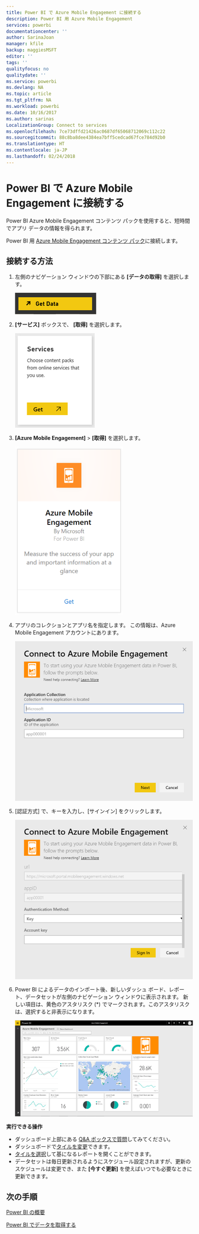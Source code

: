 ```yaml
---
title: Power BI で Azure Mobile Engagement に接続する
description: Power BI 用 Azure Mobile Engagement
services: powerbi
documentationcenter: ''
author: SarinaJoan
manager: kfile
backup: maggiesMSFT
editor: ''
tags: ''
qualityfocus: no
qualitydate: ''
ms.service: powerbi
ms.devlang: NA
ms.topic: article
ms.tgt_pltfrm: NA
ms.workload: powerbi
ms.date: 10/16/2017
ms.author: sarinas
LocalizationGroup: Connect to services
ms.openlocfilehash: 7ce73dffd21426ac0687df65068712069c112c22
ms.sourcegitcommit: 88c8ba8dee4384ea7bff5cedcad67fce784d92b0
ms.translationtype: HT
ms.contentlocale: ja-JP
ms.lasthandoff: 02/24/2018
---
```

# <a name="connect-to-azure-mobile-engagement-with-power-bi"></a>Power BI で Azure Mobile Engagement に接続する
Power BI Azure Mobile Engagement コンテンツ パックを使用すると、短時間でアプリ データの情報を得られます。

Power BI 用 [Azure Mobile Engagement コンテンツ パック](https://app.powerbi.com/groups/me/getdata/services/azme)に接続します。

## <a name="how-to-connect"></a>接続する方法
1. 左側のナビゲーション ウィンドウの下部にある **[データの取得]** を選択します。
   
    ![](media/service-connect-to-azure-mobile/getdata.png)
2. **[サービス]** ボックスで、 **[取得]** を選択します。
   
    ![](media/service-connect-to-azure-mobile/services.png)
3. **[Azure Mobile Engagement]** \> **[取得]** を選択します。
   
    ![](media/service-connect-to-azure-mobile/azme.png) 
4. アプリのコレクションとアプリ名を指定します。 この情報は、Azure Mobile Engagement アカウントにあります。
   
    ![](media/service-connect-to-azure-mobile/parameters.png) 
5. [認証方式] で、キーを入力し、[サインイン] をクリックします。
   
    ![](media/service-connect-to-azure-mobile/creds.png)
6. Power BI によるデータのインポート後、新しいダッシュ ボード、レポート、データセットが左側のナビゲーション ウィンドウに表示されます。 新しい項目は、黄色のアスタリスク (\*) でマークされます。このアスタリスクは、選択すると非表示になります。
   
    ![](media/service-connect-to-azure-mobile/dashboard.png)

 **実行できる操作**

* ダッシュボード上部にある [Q&A ボックスで質問](power-bi-q-and-a.md)してみてください。
* ダッシュボードで[タイルを変更](service-dashboard-edit-tile.md)できます。
* [タイルを選択](service-dashboard-tiles.md)して基になるレポートを開くことができます。
* データセットは毎日更新されるようにスケジュール設定されますが、更新のスケジュールは変更でき、また **[今すぐ更新]** を使えばいつでも必要なときに更新できます。

## <a name="next-steps"></a>次の手順
[Power BI の概要](service-get-started.md)

[Power BI でデータを取得する](service-get-data.md)

